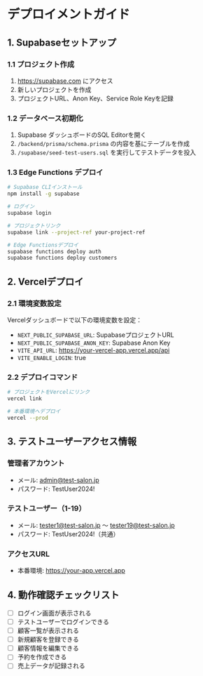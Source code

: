 # デプロイメントガイド

## 1. Supabaseセットアップ

### 1.1 プロジェクト作成
1. https://supabase.com にアクセス
2. 新しいプロジェクトを作成
3. プロジェクトURL、Anon Key、Service Role Keyを記録

### 1.2 データベース初期化
1. Supabase ダッシュボードのSQL Editorを開く
2. `/backend/prisma/schema.prisma` の内容を基にテーブルを作成
3. `/supabase/seed-test-users.sql` を実行してテストデータを投入

### 1.3 Edge Functions デプロイ
```bash
# Supabase CLIインストール
npm install -g supabase

# ログイン
supabase login

# プロジェクトリンク
supabase link --project-ref your-project-ref

# Edge Functionsデプロイ
supabase functions deploy auth
supabase functions deploy customers
```

## 2. Vercelデプロイ

### 2.1 環境変数設定
Vercelダッシュボードで以下の環境変数を設定：
- `NEXT_PUBLIC_SUPABASE_URL`: SupabaseプロジェクトURL
- `NEXT_PUBLIC_SUPABASE_ANON_KEY`: Supabase Anon Key
- `VITE_API_URL`: https://your-vercel-app.vercel.app/api
- `VITE_ENABLE_LOGIN`: true

### 2.2 デプロイコマンド
```bash
# プロジェクトをVercelにリンク
vercel link

# 本番環境へデプロイ
vercel --prod
```

## 3. テストユーザーアクセス情報

### 管理者アカウント
- メール: admin@test-salon.jp
- パスワード: TestUser2024!

### テストユーザー（1-19）
- メール: tester1@test-salon.jp ～ tester19@test-salon.jp
- パスワード: TestUser2024!（共通）

### アクセスURL
- 本番環境: https://your-app.vercel.app

## 4. 動作確認チェックリスト

- [ ] ログイン画面が表示される
- [ ] テストユーザーでログインできる
- [ ] 顧客一覧が表示される
- [ ] 新規顧客を登録できる
- [ ] 顧客情報を編集できる
- [ ] 予約を作成できる
- [ ] 売上データが記録される